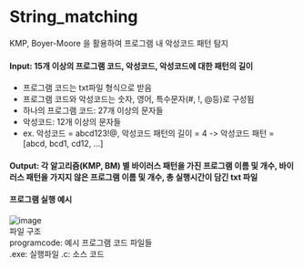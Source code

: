# String_matching
KMP, Boyer-Moore 을 활용하여 프로그램 내 악성코드 패턴 탐지

#### Input: 15개 이상의 프로그램 코드, 악성코드, 악성코드에 대한 패턴의 길이
- 프로그램 코드는 txt파일 형식으로 받음
- 프로그램 코드와 악성코드는 숫자, 영어, 특수문자(#, !, @등)로 구성됨
- 하나의 프로그램 코드: 27개 이상의 문자들
- 악성코드: 12개 이상의 문자들
- ex. 악성코드 = abcd123!@, 악성코드 패턴의 길이 = 4 -> 악성코드 패턴 = [abcd, bcd1, cd12, ...]
#### Output: 각 알고리즘(KMP, BM) 별 바이러스 패턴을 가진 프로그램 이름 및 개수, 바이러스 패턴을 가지지 않은 프로그램 이름 및 개수, 총 실행시간이 담긴 txt 파일

#### 프로그램 실행 예시
![image](https://user-images.githubusercontent.com/67675422/127845499-202c04f2-63a6-42d4-9716-012a3a2b183b.png)
<br>
파일 구조<br>
programcode: 예시 프로그램 코드 파일들 <br>
.exe: 실행파일
.c: 소스 코드

